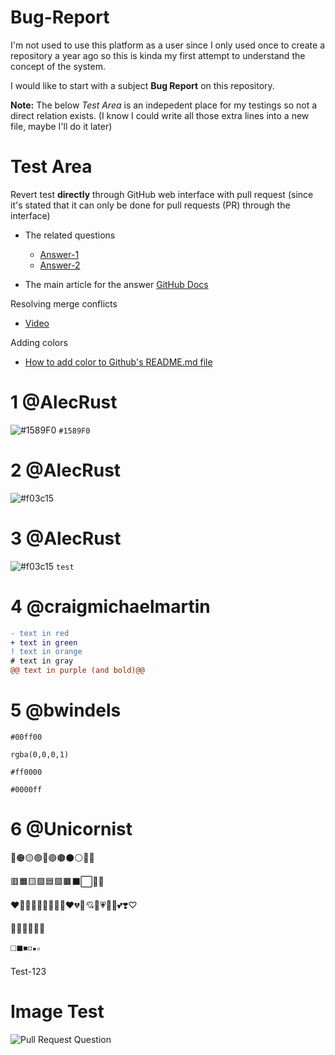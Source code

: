 # Bug-Report
I'm not used to use this platform as a user since I only used once to create a repository a year ago so this is kinda my first attempt to understand the concept of the system. 

I would like to start with a subject **Bug Report** on this repository. 

**Note:** The below *Test Area* is an indepedent place for my testings so not a direct relation exists. (I know I could write all those extra lines into a new file, maybe I'll do it later)

# Test Area
Revert test __directly__ through GitHub web interface with pull request (since it's stated that it can only be done for pull requests (PR) through the interface)
- The related questions
  - [Answer-1](https://stackoverflow.com/questions/42548836/revert-a-merge-commit-from-a-protected-branch-on-github-com)
  - [Answer-2](https://stackoverflow.com/questions/25101983/can-i-revert-commits-directly-on-github)

- The main article for the answer
[GitHub Docs](https://docs.github.com/en/github/collaborating-with-issues-and-pull-requests/reverting-a-pull-request#reverting-a-pull-request)

Resolving merge conflicts
- [Video](https://www.youtube.com/watch?v=JtIX3HJKwfo&t=5s)

Adding colors
- [How to add color to Github's README.md file](https://stackoverflow.com/questions/11509830/how-to-add-color-to-githubs-readme-md-file)

# 1 @AlecRust
![#1589F0](https://via.placeholder.com/15/1589F0/000000?text=+) `#1589F0`

# 2 @AlecRust
![#f03c15](https://via.placeholder.com/15/f03c15/000000?text=+)

# 3 @AlecRust
![#f03c15](https://placehold.it/150/ffffff/ff0000?text=hello) `test`

# 4 @craigmichaelmartin
```diff
- text in red
+ text in green
! text in orange
# text in gray
@@ text in purple (and bold)@@
```

# 5 @bwindels
`#00ff00`

`rgba(0,0,0,1)`

`#ff0000`

`#0000ff`

# 6 @Unicornist
🔴🟠🟡🟢🔵🟣🟤⚫⚪🔘🛑

🟥🟧🟨🟩🟦🟪🟫⬛⬜🔲🔳

❤️🧡💛💚💜💙🤎🖤🤍♥️💔💖💘💝💗💓💟💕❣️♡

🔺🔻🔷🔶🔹🔸

◻️◼️◾️◽️▪️▫️

Test-123

# Image Test
![Pull Request Question](http://prntscr.com/10j318h.png)

